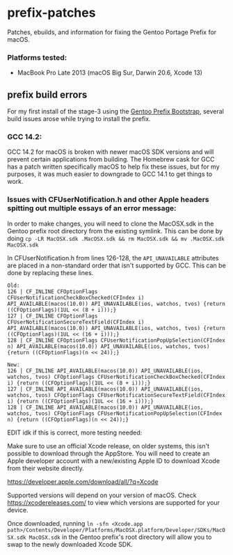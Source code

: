 # prefix-patches
Patches, ebuilds, and information for fixing the Gentoo Portage Prefix for macOS.

### Platforms tested:
- MacBook Pro Late 2013 (macOS Big Sur, Darwin 20.6, Xcode 13)

## prefix build errors
For my first install of the stage-3 using the [Gentoo Prefix Bootstrap](https://wiki.gentoo.org/wiki/Project:Prefix/Bootstrap), several build issues arose while trying to install the prefix.

### GCC 14.2:
GCC 14.2 for macOS is broken with newer macOS SDK versions and will prevent certain applications from building.
The Homebrew cask for GCC has a patch written specifically macOS to help fix these issues, but for my purposes, it was much easier to downgrade to GCC 14.1 to get things to work.

### Issues with CFUserNotification.h and other Apple headers spitting out multiple essays of an error message:

In order to make changes, you will need to clone the MacOSX.sdk in the Gentoo prefix root directory from the existing symlink. This can be done by doing
`cp -LR MacOSX.sdk .MacOSX.sdk && rm MacOSX.sdk && mv .MacOSX.sdk MacOSX.sdk`

In CFUserNotification.h from lines 126-128, the `API_UNAVAILABLE` attributes are placed in a non-standard order that isn't supported by GCC. This can be done by replacing these lines.
```
Old:
126 | CF_INLINE CFOptionFlags CFUserNotificationCheckBoxChecked(CFIndex i) API_AVAILABLE(macos(10.0)) API_UNAVAILABLE(ios, watchos, tvos) {return ((CFOptionFlags)(1UL << (8 + i)));}
127 | CF_INLINE CFOptionFlags CFUserNotificationSecureTextField(CFIndex i) API_AVAILABLE(macos(10.0)) API_UNAVAILABLE(ios, watchos, tvos) {return ((CFOptionFlags)(1UL << (16 + i)));}
128 | CF_INLINE CFOptionFlags CFUserNotificationPopUpSelection(CFIndex n) API_AVAILABLE(macos(10.0)) API_UNAVAILABLE(ios, watchos, tvos) {return ((CFOptionFlags)(n << 24));}

New:
126 | CF_INLINE API_AVAILABLE(macos(10.0)) API_UNAVAILABLE(ios, watchos, tvos) CFOptionFlags CFUserNotificationCheckBoxChecked(CFIndex i) {return ((CFOptionFlags)(1UL << (8 + i)));}
127 | CF_INLINE API_AVAILABLE(macos(10.0)) API_UNAVAILABLE(ios, watchos, tvos) CFOptionFlags CFUserNotificationSecureTextField(CFIndex i) {return ((CFOptionFlags)(1UL << (16 + i)));}
128 | CF_INLINE API_AVAILABLE(macos(10.0)) API_UNAVAILABLE(ios, watchos, tvos) CFOptionFlags CFUserNotificationPopUpSelection(CFIndex n) {return ((CFOptionFlags)(n << 24));}
```

EDIT idk if this is correct, more testing needed:

Make sure to use an official Xcode release, on older systems, this isn't possible to download through the AppStore.
You will need to create an Apple developer account with a new/existing Apple ID to download Xcode from their website directly.

https://developer.apple.com/download/all/?q=Xcode

Supported versions will depend on your version of macOS. Check https://xcodereleases.com/ to view which versions are supported for your device.

Once downloaded, running `ln -sfn <Xcode.app path>/Contents/Developer/Platforms/MacOSX.platform/Developer/SDKs/MacOSX.sdk MacOSX.sdk` in the Gentoo prefix's root directory will allow you to swap to the newly downloaded Xcode SDK.
